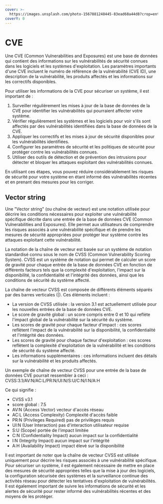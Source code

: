 ```yaml
---
cover: >-
  https://images.unsplash.com/photo-1567881248445-83ead68a44d8?crop=entropy&cs=tinysrgb&fm=jpg&ixid=MnwxOTcwMjR8MHwxfHNlYXJjaHw1fHxjeWJlcnNlY3VyaXR5JTIwY3ZlfGVufDB8fHx8MTY3NDgzMzUyMg&ixlib=rb-4.0.3&q=80
coverY: 0
---
```


# CVE

Une CVE (Common Vulnerabilities and Exposures) est une base de données qui contient des informations sur les vulnérabilités de sécurité connues dans les logiciels et les systèmes d'exploitation. Les paramètres importants d'une CVE incluent le numéro de référence de la vulnérabilité (CVE ID), une description de la vulnérabilité, les produits affectés et les informations sur les correctifs disponibles.

Pour utiliser les informations de la CVE pour sécuriser un système, il est important de :

1. Surveiller régulièrement les mises à jour de la base de données de la CVE pour identifier les vulnérabilités qui pourraient affecter votre système.
2. Vérifier régulièrement les systèmes et les logiciels pour voir s'ils sont affectés par des vulnérabilités identifiées dans la base de données de la CVE.
3. Appliquer les correctifs et les mises à jour de sécurité disponibles pour les vulnérabilités identifiées.
4. Configurer les paramètres de sécurité et les politiques de sécurité pour protéger contre les vulnérabilités connues.
5. Utiliser des outils de détection et de prévention des intrusions pour détecter et bloquer les attaques exploitant des vulnérabilités connues.

En utilisant ces étapes, vous pouvez réduire considérablement les risques de sécurité pour votre système en étant informé des vulnérabilités récentes et en prenant des mesures pour les corriger.

## Vector string

Une "Vector string" (ou chaîne de vecteur) est une notation utilisée pour décrire les conditions nécessaires pour exploiter une vulnérabilité spécifique décrite dans une entrée de la base de données CVE (Common Vulnerabilities and Exposures). Elle permet aux utilisateurs de comprendre les risques associés à une vulnérabilité spécifique et de prendre les mesures de sécurité appropriées pour protéger leur système contre les attaques exploitant cette vulnérabilité.

La notation de la chaîne de vecteur est basée sur un système de notation standardisé connu sous le nom de CVSS (Common Vulnerability Scoring System). CVSS est un système de notation qui permet de calculer un score de gravité pour chaque entrée de la base de données CVE en fonction de différents facteurs tels que la complexité d'exploitation, l'impact sur la disponibilité, la confidentialité et l'intégrité des données, ainsi que les conditions de sécurité du système affecté.

La chaîne de vecteur CVSS est composée de différents éléments séparés par des barres verticales (|). Ces éléments incluent :

* La version de CVSS utilisée : la version 3.1 est actuellement utilisée pour les nouvelles entrées de la base de données CVE.
* Le score de gravité global : un score compris entre 0 et 10 qui reflète l'impact global de la vulnérabilité sur la sécurité du système.
* Les scores de gravité pour chaque facteur d'impact : ces scores reflètent l'impact de la vulnérabilité sur la disponibilité, la confidentialité et l'intégrité des données.
* Les scores de gravité pour chaque facteur d'exploitation : ces scores reflètent la complexité d'exploitation de la vulnérabilité et les conditions de sécurité du système affecté.
* Les informations supplémentaires : ces informations incluent des détails sur la vulnérabilité et les produits affectés.

Un exemple de chaîne de vecteur CVSS pour une entrée de la base de données CVE pourrait ressembler à ceci : CVSS:3.1/AV:N/AC:L/PR:N/UI:N/S:U/C:N/I:N/A:H

Ce qui signifie :

* CVSS v3.1
* score global : 7.5
* AV:N (Access Vector) vecteur d'accès réseau
* AC:L (Access Complexity) Complexité d'accès faible
* PR:N (Privileges Required) pas de privilèges requis
* UI:N (User Interaction) pas d'interaction utilisateur requise
* S:U (Scope) portée de l'impact limitée
* C:N (Confidentiality Impact) aucun impact sur la confidentialité
* I:N (Integrity Impact) aucun impact sur l'intégrité
* A:H (Availability Impact) impact élevé sur la disponibilité

Il est important de noter que la chaîne de vecteur CVSS est utilisée uniquement pour décrire les risques associés à une vulnérabilité spécifique. Pour sécuriser un système, il est également nécessaire de mettre en place des mesures de sécurité appropriées telles que la mise à jour des logiciels, la configuration sécurisée des systèmes et la surveillance continue des activités réseau pour détecter les tentatives d'exploitation de vulnérabilités. Il est également important de suivre les informations de sécurité et les alertes de sécurité pour rester informé des vulnérabilités récentes et des moyens de les protéger.

